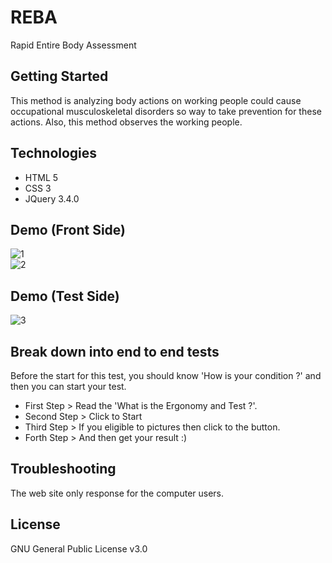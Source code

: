 # REBA
Rapid Entire Body Assessment

## Getting Started
This method is analyzing body actions on working people could cause occupational musculoskeletal disorders 
so way to take prevention for these actions. Also, this method observes the working people.

## Technologies 
* HTML 5 
* CSS 3 
* JQuery 3.4.0 

## Demo (Front Side) 
![1](https://user-images.githubusercontent.com/76128318/106891845-4cba4680-66fc-11eb-9993-2aba43f23d89.png)    
![2](https://user-images.githubusercontent.com/76128318/106891850-4deb7380-66fc-11eb-8312-57bb271d9e99.png)    
## Demo (Test Side)   
![3](https://user-images.githubusercontent.com/76128318/106891856-4f1ca080-66fc-11eb-96bf-939ffa7e3818.png)    

## Break down into end to end tests
Before the start for this test, you should know 'How is your condition ?' and then you can start your test. 

* First Step >  Read the 'What is the Ergonomy and Test ?'. 
* Second Step > Click to Start
* Third Step >  If you eligible to pictures then click to the button.
* Forth Step >  And then get your result :) 

## Troubleshooting 
The web site only response for the computer users. 

## License 
GNU General Public License v3.0
